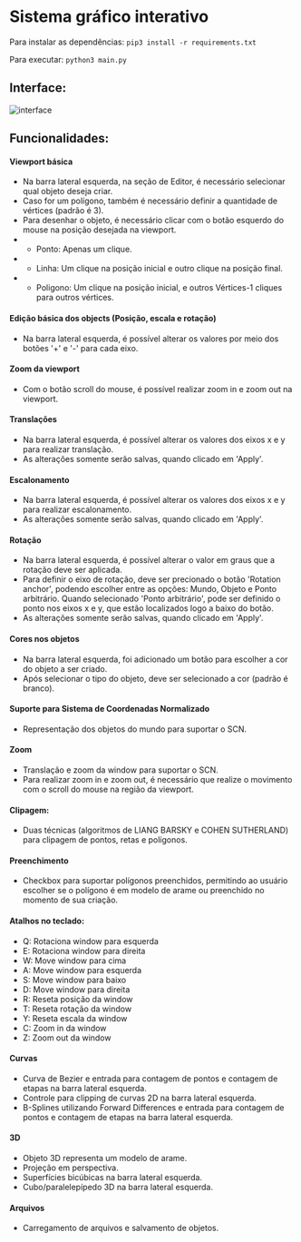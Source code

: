# Sistema gráfico interativo

Para instalar as dependências: `pip3 install -r requirements.txt`

Para executar: `python3 main.py`

## Interface:
![interface](https://raw.githubusercontent.com/rafaelbcastilhos/sgi/main/interface/interface.png)

## Funcionalidades:
#### Viewport básica
- Na barra lateral esquerda, na seção de Editor, é necessário selecionar qual objeto deseja criar.
- Caso for um polígono, também é necessário definir a quantidade de vértices (padrão é 3).
- Para desenhar o objeto, é necessário clicar com o botão esquerdo do mouse na posição desejada na viewport.
- - Ponto: Apenas um clique.
- - Linha: Um clique na posição inicial e outro clique na posição final.
- - Poligono: Um clique na posição inicial, e outros Vértices-1 cliques para outros vértices.
#### Edição básica dos objects (Posição, escala e rotação)
- Na barra lateral esquerda, é possível alterar os valores por meio dos botões '+' e '-' para cada eixo.
#### Zoom da viewport
- Com o botão scroll do mouse, é possível realizar zoom in e zoom out na viewport.
#### Translações
- Na barra lateral esquerda, é possível alterar os valores dos eixos x e y para realizar translação.
- As alterações somente serão salvas, quando clicado em 'Apply'.
#### Escalonamento
- Na barra lateral esquerda, é possível alterar os valores dos eixos x e y para realizar escalonamento.
- As alterações somente serão salvas, quando clicado em 'Apply'.
#### Rotação
- Na barra lateral esquerda, é possível alterar o valor em graus que a rotação deve ser aplicada.
- Para definir o eixo de rotação, deve ser precionado o botão 'Rotation anchor', podendo escolher entre as opções: Mundo, Objeto e Ponto arbitrário. Quando selecionado 'Ponto arbitrário', pode ser definido o ponto nos eixos x e y, que estão localizados logo a baixo do botão.
- As alterações somente serão salvas, quando clicado em 'Apply'.
#### Cores nos objetos
- Na barra lateral esquerda, foi adicionado um botão para escolher a cor do objeto a ser criado.
- Após selecionar o tipo do objeto, deve ser selecionado a cor (padrão é branco). 
#### Suporte para Sistema de Coordenadas Normalizado
- Representação dos objetos do mundo para suportar o SCN.
#### Zoom
- Translação e zoom da window para suportar o SCN.
- Para realizar zoom in e zoom out, é necessário que realize o movimento com o scroll do mouse na região da viewport.
#### Clipagem:
- Duas técnicas (algoritmos de LIANG BARSKY e COHEN SUTHERLAND) para clipagem de pontos, retas e polígonos.
#### Preenchimento
- Checkbox para suportar polígonos preenchidos, permitindo ao usuário escolher se o polígono é em modelo de arame ou preenchido no momento de sua criação.
#### Atalhos no teclado:
- Q: Rotaciona window para esquerda
- E: Rotaciona window para direita
- W: Move window para cima
- A: Move window para esquerda
- S: Move window para baixo
- D: Move window para direita
- R: Reseta posição da window
- T: Reseta rotação da window
- Y: Reseta escala da window
- C: Zoom in da window
- Z: Zoom out da window
#### Curvas
- Curva de Bezier e entrada para contagem de pontos e contagem de etapas na barra lateral esquerda.
- Controle para clipping de curvas 2D na barra lateral esquerda.
- B-Splines utilizando Forward Differences e entrada para contagem de pontos e contagem de etapas na barra lateral esquerda.
#### 3D
- Objeto 3D representa um modelo de arame.
- Projeção em perspectiva.
- Superfícies bicúbicas na barra lateral esquerda.
- Cubo/paralelepípedo 3D na barra lateral esquerda.
#### Arquivos
- Carregamento de arquivos e salvamento de objetos.